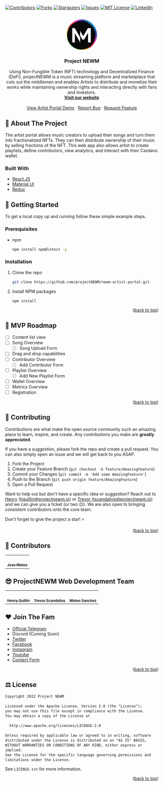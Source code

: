 <div id="top"></div>

<!-- PROJECT SHIELDS -->

<!--
*** I'm using markdown "reference style" links for readability.
*** Reference links are enclosed in brackets [ ] instead of parentheses ( ).
*** See the bottom of this document for the declaration of the reference variables
*** for contributors-url, forks-url, etc. This is an optional, concise syntax you may use.
*** https://www.markdownguide.org/basic-syntax/#reference-style-links
-->

[![Contributors][contributors-shield]][contributors-url]
[![Forks][forks-shield]][forks-url]
[![Stargazers][stars-shield]][stars-url]
[![Issues][issues-shield]][issues-url]
[![MIT License][license-shield]][license-url]
[![LinkedIn][linkedin-shield]][linkedin-url]

<!-- PROJECT LOGO -->

<br />
<div align="center">
  <a href="https://projectnewm.io/">
    <img src="./src/assets/images/NEWM-logo.png" alt="Logo" width="100" height="100">
  </a>

<h3 align="center">Project NEWM</h3>

  <p align="center">
    Using Non-Fungible Token (NFT) technology and Decentralized Finance (DeFi), projectNEWM is a music streaming platform and marketplace that cuts out the middlemen and enables Artists to distribute and monetize their works while maintaining ownership rights and interacting directly with fans and investors.
    <br />
    <a href="https://projectnewm.io/"><strong>Visit our website</strong></a>
    <br />
    <br />
    <a href="https://newm-artist-portal.web.app/home/songs">View Artist Portal Demo</a>
    ·
    <a href="https://github.com/projectNEWM/newm-artist-portal/issues">Report Bug</a>
    ·
    <a href="https://github.com/projectNEWM/newm-artist-portal/issues">Request Feature</a>
  </p>
</div>


<!-- 📔 ABOUT THE PROJECT -->

## 📔 About The Project

<p> The artist portal allows music creators to upload their songs and turn them into fractionalized NFTs. 
They can then distribute ownership of their music by selling fractions of the NFT. This web app also 
allows artist to create playlists, define contributors, view analytics, and interact with 
their Cardano wallet. <p>


### Built With

* [React.JS](https://reactjs.org/)
* [Material UI](https://mui.com/)
* [Redux](https://redux.js.org/)


<!-- GETTING STARTED -->

## 📖 Getting Started

To get a local copy up and running follow these simple example steps.

### Prerequisites

* npm
  ```sh
  npm install npm@latest -g
  ```

### Installation

1. Clone the repo
   ```sh
   git clone https://github.com/projectNEWM/newm-artist-portal.git
   ```
2. Install NPM packages
   ```sh
   npm install
   ```
   <p align="right">(<a href="#top">back to top</a>)</p>

<!-- ROADMAP -->

## 🚀 MVP Roadmap

* [ ] Content list view
* [ ] Song Overview
  * [ ] Song Upload Form
* [ ] Drag and drop capabilities
* [ ] Contributor Overview
  * [ ] Add Contributor Form
* [ ] Playlist Overview
  * [ ] Add New Playlist Form
* [ ] Wallet Overview
* [ ] Metrics Overview
* [ ] Registration

<p align="right">(<a href="#top">back to top</a>)</p>

<!-- CONTRIBUTING -->

## 🤝 Contributing

Contributions are what make the open source community such an amazing place to learn, inspire, and create. Any contributions you make are **greatly appreciated**.

If you have a suggestion, please fork the repo and create a pull request. You can also simply open an issue and we will get back to you ASAP.

1. Fork the Project
2. Create your Feature Branch (`git checkout -b feature/AmazingFeature`)
3. Commit your Changes (`git commit -m 'Add some AmazingFeature'`)
4. Push to the Branch (`git push origin feature/AmazingFeature`)
5. Open a Pull Request

Want to help out but don't have a specific idea or suggestion? Reach out to
<a href="https://github.com/HenryQuillin"> Henry</a> (hquillin@projectnewm.io) or <a href="https://github.com/HenryQuillin"> Trevor </a> (tscandalios@projectnewm.io) and we can give you a ticket (or two 😉). We are also open to 
bringing consistent contributors onto the core team. 

Don't forget to give the project a star! ⭐️

<p align="right">(<a href="#top">back to top</a>)</p>


<!-- CONTRIBUTORS -->

## 🤝 Contributors 

<table>
  <tr>
    <td align="center"><a href="https://github.com/j-mateo"><img src="https://avatars.githubusercontent.com/u/3849278?v=4" width="100px;" alt=""/><br /><sub><b>Jose Mateo</b></sub></a><br /> </td>
  </tr>

</table>


<!-- TEAM -->

## 😎 ProjectNEWM Web Development Team

<table>
  <tr>
    <td align="center"><a href="http://henryquillin.me/"><img src="https://i.ibb.co/64WcvBc/IMG-5268-1.png" width="100px;" alt=""/><br /><sub><b>Henry Quillin</b></sub></a><br /> </td>
    <td align="center"><a href="https://github.com/scandycuz"><img src="https://avatars.githubusercontent.com/u/5877597?v=4" width="100px;" alt=""/><br /><sub><b>Trevor Scandalios</b></sub></a><br /> </td>
    <td align="center"><a href="https://github.com/mallow43"><img src="https://sp-ao.shortpixel.ai/client/to_webp,q_glossy,ret_img,w_300,h_300/https://projectnewm.io/wp-content/uploads/bb-plugin/cache/Mateo-Sanchez-1-300x300-circle.png" width="100px;" alt=""/><br /><sub><b>Mateo Sanchez</b></sub></a><br /> </td>
  </tr>

</table>

<!-- SOCIALS -->

## ❤️ Join The Fam

- [Official Telegram](https://t.me/projectNEWMofficial)
- Discord (Coming Soon)
- [Twitter](https://twitter.com/projectNEWM)
- [Facebook](https://www.facebook.com/projectNEWM)
- [Instagram](https://www.instagram.com/projectnewm.io/)
- [Youtube](https://www.youtube.com/channel/UCcsBNWGjIf8YarD9uaZEEvw)
- [Contact Form](https://us1.list-manage.com/contact-form?u=3bf911620d8791d21fb973749&form_id=48757f902c8daa9f950e8d2563e8133e)

<p align="right">(<a href="#top">back to top</a>)</p>

<!-- LICENSE -->

## ⚖️ License

```
Copyright 2022 Project NEWM

Licensed under the Apache License, Version 2.0 (the "License");
you may not use this file except in compliance with the License.
You may obtain a copy of the License at

  http://www.apache.org/licenses/LICENSE-2.0

Unless required by applicable law or agreed to in writing, software
distributed under the License is distributed on an "AS IS" BASIS,
WITHOUT WARRANTIES OR CONDITIONS OF ANY KIND, either express or implied.
See the License for the specific language governing permissions and
limitations under the License.
```
See `LICENSE.txt` for more information.

<p align="right">(<a href="#top">back to top</a>)</p>


<!-- MARKDOWN LINKS & IMAGES -->

<!-- https://www.markdownguide.org/basic-syntax/#reference-style-links -->

[contributors-shield]: https://img.shields.io/github/contributors/projectNEWM/newm-artist-portal.svg?style=for-the-badge
[contributors-url]: https://github.com/projectNEWM/newm-artist-portal/graphs/contributors
[forks-shield]: https://img.shields.io/github/forks/projectNEWM/newm-artist-portal.svg?style=for-the-badge
[forks-url]: https://github.com/projectNEWM/newm-artist-portal/network/members
[stars-shield]: https://img.shields.io/github/stars/projectNEWM/newm-artist-portal.svg?style=for-the-badge
[stars-url]: https://github.com/projectNEWM/newm-artist-portal/stargazers
[issues-shield]: https://img.shields.io/github/issues/projectNEWM/newm-artist-portal.svg?style=for-the-badge
[issues-url]: https://github.com/projectNEWM/newm-artist-portal/issues
[license-shield]: https://img.shields.io/github/license/projectNEWM/newm-artist-portal.svg?style=for-the-badge
[license-url]: https://github.com/projectNEWM/newm-artist-portal/blob/master/LICENSE.txt
[linkedin-shield]: https://img.shields.io/badge/-LinkedIn-black.svg?style=for-the-badge&logo=linkedin&colorB=555
[linkedin-url]: https://www.linkedin.com/company/projectnewm/
[product-screenshot]: images/screenshot.png
